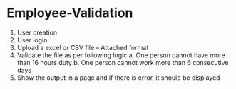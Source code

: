# Employee-Validation
1. User creation
2. User login
3. Upload a excel or CSV file – Attached format
4. Validate the file as per following logic
  a. One person cannot have more than 16 hours duty
  b. One person cannot work more than 6 consecutive days
5. Show the output in a page and if there is error, it should be displayed

